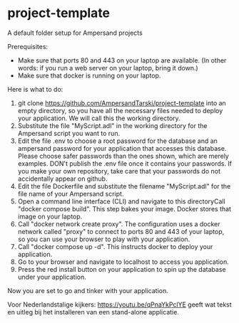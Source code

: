 # project-template
A default folder setup for Ampersand projects

Prerequisites:
* Make sure that ports 80 and 443 on your laptop are available. (In other words: if you run a web server on your laptop, bring it down.)
* Make sure that docker is running on your laptop.

Here is what to do:

1. git clone https://github.com/AmpersandTarski/project-template into an empty directory, so you have all the necessary files needed to deploy your application. We will call this the working directory.
2. Substitute the file "MyScript.adl" in the working directory for the Ampersand script you want to run.
3. Edit the file .env to choose a root password for the database and an ampersand password for your application that accesses this database. Please choose safer passwords than the ones shown, which are merely examples. DON't publish the .env file once it contains your passwords. If you make your own repository, take care that your passwords do not accidentally appear on github.
4. Edit the file Dockerfile and substitute the filename "MyScript.adl" for the file name of your Ampersand script.
5. Open a command line interface (CLI) and navigate to this directoryCall "docker compose build". This step bakes your image. Docker stores that image on your laptop.
6. Call "docker network create proxy". The configuration uses a docker network called "proxy" to connect to ports 80 and 443 of your laptop, so you can use your browser to play with your application.
7. Call "docker compose up -d". This instructs docker to deploy your application.
8. Go to your browser and navigate to localhost to access you application.
9. Press the red install button on your application to spin up the database under your application.

Now you are set to go and tinker with your application.

Voor Nederlandstalige kijkers: https://youtu.be/qPnaYkPclYE geeft wat tekst en uitleg bij het installeren van een stand-alone applicatie.
